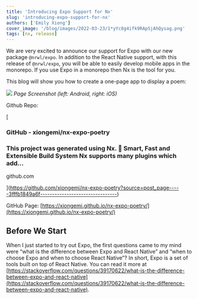 ```yaml
---
title: 'Introducing Expo Support for Nx'
slug: 'introducing-expo-support-for-nx'
authors: ['Emily Xiong']
cover_image: '/blog/images/2022-03-23/1*yYc8g4ifk9RApSjAhQysag.png'
tags: [nx, release]
---
```


We are very excited to announce our support for Expo with our new package `@nrwl/expo`. In addition to the React Native support, with this release of `@nrwl/expo`, you will be able to easily develop mobile apps in the monorepo. If you use Expo in a monorepo then Nx is the tool for you.

This blog will show you how to create a one-page app to display a poem:

![](/blog/images/2022-03-23/1*vDAGnOKsuXDhMDDtw7Swcg.avif)
_Page Screenshot (left: Android, right: iOS)_

Github Repo:

[

### GitHub - xiongemi/nx-expo-poetry

### This project was generated using Nx. 🔎 Smart, Fast and Extensible Build System Nx supports many plugins which add…

github.com

](https://github.com/xiongemi/nx-expo-poetry?source=post_page-----3fffb1849a6f--------------------------------)

GitHub Page: [https://xiongemi.github.io/nx-expo-poetry/](https://xiongemi.github.io/nx-expo-poetry/)

## Before We Start

When I just started to try out Expo, the first questions came to my mind were “what is the difference between Expo and React Native” and “when to choose Expo and when to choose React Native”? In short, Expo is a set of tools built on top of React Native. You can read it more at [https://stackoverflow.com/questions/39170622/what-is-the-difference-between-expo-and-react-native](https://stackoverflow.com/questions/39170622/what-is-the-difference-between-expo-and-react-native).
